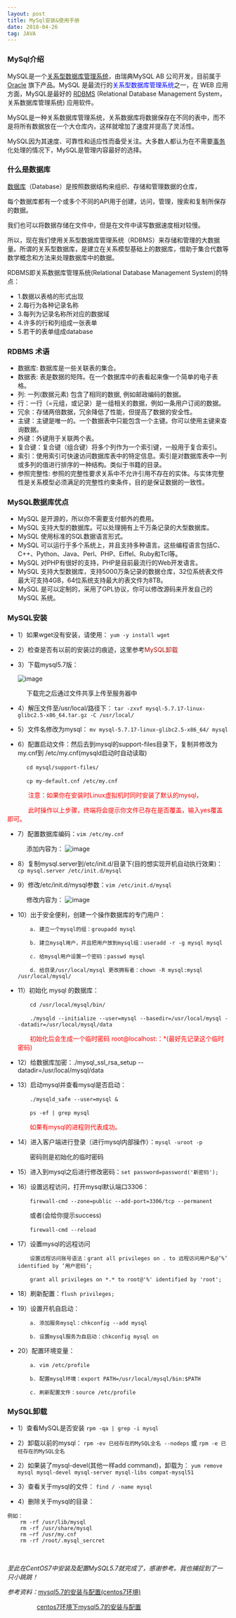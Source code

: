 ```yaml
---
layout: post
title: MySql安装&使用手册
date: 2018-04-26
tag: JAVA
---
```


### MySql介绍

MySQL是一个[关系型数据库管理系统](https://baike.baidu.com/item/%E5%85%B3%E7%B3%BB%E6%95%B0%E6%8D%AE%E5%BA%93%E7%AE%A1%E7%90%86%E7%B3%BB%E7%BB%9F/11032386?fromtitle=%E5%85%B3%E7%B3%BB%E5%9E%8B%E6%95%B0%E6%8D%AE%E5%BA%93%E7%AE%A1%E7%90%86%E7%B3%BB%E7%BB%9F&fromid=696511)，由瑞典MySQL AB 公司开发，目前属于 [Oracle](https://baike.baidu.com/item/%E7%94%B2%E9%AA%A8%E6%96%87%E5%85%AC%E5%8F%B8/430115?fromtitle=Oracle&fromid=301207) 旗下产品。MySQL 是最流行的<font color='blue'>关系型数据库管理系统</font>之一，在 WEB 应用方面，MySQL是最好的 [RDBMS](https://baike.baidu.com/item/RDBMS/1048260) (Relational Database Management System，关系数据库管理系统) 应用软件。

MySQL是一种关系数据库管理系统，关系数据库将数据保存在不同的表中，而不是将所有数据放在一个大仓库内，这样就增加了速度并提高了灵活性。

MySQL因为其速度、可靠性和适应性而备受关注。大多数人都认为在不需要[事务](https://baike.baidu.com/item/%E4%BA%8B%E5%8A%A1/5945882)化处理的情况下，MySQL是管理内容最好的选择。

### 什么是数据库
[数据库](https://baike.baidu.com/item/%E6%95%B0%E6%8D%AE%E5%BA%93/103728?fr=aladdin)（Database）是按照数据结构来组织、存储和管理数据的仓库，

每个数据库都有一个或多个不同的API用于创建，访问，管理，搜索和复制所保存的数据。

我们也可以将数据存储在文件中，但是在文件中读写数据速度相对较慢。

所以，现在我们使用关系型数据库管理系统（RDBMS）来存储和管理的大数据量。所谓的关系型数据库，是建立在关系模型基础上的数据库，借助于集合代数等数学概念和方法来处理数据库中的数据。

RDBMS即关系数据库管理系统(Relational Database Management System)的特点：

- 1.数据以表格的形式出现
- 2.每行为各种记录名称
- 3.每列为记录名称所对应的数据域
- 4.许多的行和列组成一张表单
- 5.若干的表单组成database

### RDBMS 术语

- 数据库: 数据库是一些关联表的集合。
- 数据表: 表是数据的矩阵。在一个数据库中的表看起来像一个简单的电子表格。
- 列: 一列(数据元素) 包含了相同的数据, 例如邮政编码的数据。
- 行：一行（=元组，或记录）是一组相关的数据，例如一条用户订阅的数据。
- 冗余：存储两倍数据，冗余降低了性能，但提高了数据的安全性。
- 主键：主键是唯一的。一个数据表中只能包含一个主键。你可以使用主键来查询数据。
- 外键：外键用于关联两个表。
- 复合键：复合键（组合键）将多个列作为一个索引键，一般用于复合索引。
- 索引：使用索引可快速访问数据库表中的特定信息。索引是对数据库表中一列或多列的值进行排序的一种结构。类似于书籍的目录。
- 参照完整性: 参照的完整性要求关系中不允许引用不存在的实体。与实体完整性是关系模型必须满足的完整性约束条件，目的是保证数据的一致性。

### MySQL数据库优点

- MySQL 是开源的，所以你不需要支付额外的费用。
- MySQL 支持大型的数据库。可以处理拥有上千万条记录的大型数据库。
- MySQL 使用标准的SQL数据语言形式。
- MySQL 可以运行于多个系统上，并且支持多种语言。这些编程语言包括C、C++、Python、Java、Perl、PHP、Eiffel、Ruby和Tcl等。
- MySQL 对PHP有很好的支持，PHP是目前最流行的Web开发语言。
- MySQL 支持大型数据库，支持5000万条记录的数据仓库，32位系统表文件最大可支持4GB，64位系统支持最大的表文件为8TB。
- MySQL 是可以定制的，采用了GPL协议，你可以修改源码来开发自己的 MySQL 系统。

### MySQL安装

- 1）如果wget没有安装，请使用：
`yum -y install wget`

- 2）检查是否有以前的安装过的痕迹，这里参考<font color='bule'>MySQL卸载</font>

- 3）下载mysql5.7版：

    ![image](/images/posts/Mysql/mysql5.7-download.png)

    &nbsp;&nbsp;&nbsp;&nbsp; 下载完之后通过文件共享上传至服务器中

- 4）解压文件至/usr/local/路径下：
`tar -zxvf mysql-5.7.17-linux-glibc2.5-x86_64.tar.gz -C /usr/local/`

- 5）文件名修改为mysql：
`mv mysql-5.7.17-linux-glibc2.5-x86_64/ mysql`

- 6）配置启动文件：然后去到mysql的support-files目录下，复制并修改为my.cnf到 /etc/my.cnf(mysqld启动时自动读取)

    &nbsp;&nbsp;&nbsp;&nbsp; `cd mysql/support-files/`
    
    &nbsp;&nbsp;&nbsp;&nbsp; `cp my-default.cnf /etc/my.cnf`
    
&nbsp;&nbsp;&nbsp;&nbsp;&nbsp;&nbsp;&nbsp;&nbsp;&nbsp;&nbsp;&nbsp; <font color='red'>注意：如果你在安装时Linux虚拟机时同时安装了默认的mysql，</font>

&nbsp;&nbsp;&nbsp;&nbsp;&nbsp;&nbsp;&nbsp;&nbsp;&nbsp;&nbsp;&nbsp; <font color='red'>此时操作以上步骤，终端将会提示你文件已存在是否覆盖，输入yes覆盖即可。</font>

- 7）配置数据库编码：`vim /etc/my.cnf`

    &nbsp;&nbsp;&nbsp;&nbsp; 添加内容为：
    ![image](http://note.youdao.com/favicon.ico)

- 8）复制mysql.server到/etc/init.d/目录下(目的想实现开机自动执行效果)：
`cp mysql.server /etc/init.d/mysql`

- 9）修改/etc/init.d/mysql参数：`vim /etc/init.d/mysql`

    &nbsp;&nbsp;&nbsp;&nbsp; 修改内容为：
    ![image](http://note.youdao.com/favicon.ico)
    
- 10）出于安全便利，创建一个操作数据库的专门用户：
    
    &nbsp;&nbsp;&nbsp;&nbsp;&nbsp;&nbsp; `a. 建立一个mysql的组：groupadd mysql`

    &nbsp;&nbsp;&nbsp;&nbsp;&nbsp;&nbsp; `b. 建立mysql用户，并且把用户放到mysql组：useradd -r -g mysql mysql`
    
    &nbsp;&nbsp;&nbsp;&nbsp;&nbsp;&nbsp; `c. 给mysql用户设置一个密码：passwd mysql`
    
    &nbsp;&nbsp;&nbsp;&nbsp;&nbsp;&nbsp; `d. 给目录/usr/local/mysql 更改拥有者：chown -R mysql:mysql /usr/local/mysql/`
    
    
- 11）初始化 mysql 的数据库：

    &nbsp;&nbsp;&nbsp;&nbsp;&nbsp;&nbsp; `cd /usr/local/mysql/bin/`
    
    &nbsp;&nbsp;&nbsp;&nbsp;&nbsp;&nbsp; `./mysqld --initialize --user=mysql --basedir=/usr/local/mysql --datadir=/usr/local/mysql/data`
    
    &nbsp;&nbsp;&nbsp;&nbsp;&nbsp;&nbsp; <font color='red'>初始化后会生成一个临时密码 root@localhost:：*(最好先记录这个临时密码)</font>

- 12）给数据库加密：./mysql_ssl_rsa_setup --datadir=/usr/local/mysql/data

- 13）启动mysql并查看mysql是否启动：
    
    &nbsp;&nbsp;&nbsp;&nbsp;&nbsp;&nbsp; `./mysqld_safe --user=mysql &`

    &nbsp;&nbsp;&nbsp;&nbsp;&nbsp;&nbsp; `ps -ef | grep mysql`
    
    &nbsp;&nbsp;&nbsp;&nbsp;&nbsp;&nbsp; <font color='red'>如果有mysql的进程则代表成功。</font>

- 14）进入客户端进行登录（进行mysql内部操作）：`mysql -uroot -p`
    
    &nbsp;&nbsp;&nbsp;&nbsp;&nbsp;&nbsp; 密码则是初始化的临时密码

- 15）进入到mysql之后进行修改密码：`set password=password('新密码');`

- 16）设置远程访问，打开mysql默认端口3306：

    &nbsp;&nbsp;&nbsp;&nbsp;&nbsp;&nbsp; `firewall-cmd --zone=public --add-port=3306/tcp --permanent`
    
    &nbsp;&nbsp;&nbsp;&nbsp;&nbsp;&nbsp; 或者(会给你提示success)
    
    &nbsp;&nbsp;&nbsp;&nbsp;&nbsp;&nbsp; `firewall-cmd --reload`

- 17）设置mysql的远程访问

    &nbsp;&nbsp;&nbsp;&nbsp;&nbsp;&nbsp; `设置远程访问账号语法：grant all privileges on . to 远程访问用户名@’%’ identified by ‘用户密码’;`
    
    &nbsp;&nbsp;&nbsp;&nbsp;&nbsp;&nbsp; `grant all privileges on *.* to root@'%' identified by 'root';`

- 18）刷新配置：`flush privileges;`

- 19）设置开机自启动：

    &nbsp;&nbsp;&nbsp;&nbsp;&nbsp;&nbsp; `a. 添加服务mysql：chkconfig --add mysql`
    
    &nbsp;&nbsp;&nbsp;&nbsp;&nbsp;&nbsp; `b. 设置mysql服务为自启动：chkconfig mysql on`


- 20）配置环境变量：

    &nbsp;&nbsp;&nbsp;&nbsp;&nbsp;&nbsp; `a. vim /etc/profile`
    
    &nbsp;&nbsp;&nbsp;&nbsp;&nbsp;&nbsp; `b. 配置mysql环境：export PATH=/usr/local/mysql/bin:$PATH`

    &nbsp;&nbsp;&nbsp;&nbsp;&nbsp;&nbsp; `c. 刷新配置文件：source /etc/profile`


### MySQL卸载

- 1）查看MySQL是否安装
`rpm -qa | grep -i mysql`

- 2）卸载以前的mysql：
`rpm -ev 已经存在的MySQL全名 --nodeps` 或 `rpm -e 已经存在的MySQL全名`

- 2）如果装了mysql-devel(其他一样add command)，卸载为：
`yum remove mysql mysql-devel mysql-server mysql-libs compat-mysql51`

- 3）查看关于mysql的文件：
`find / -name mysql`

- 4）删除关于mysql的目录：
```
例如：
    rm -rf /usr/lib/mysql
    rm -rf /usr/share/mysql
    rm –rf /usr/my.cnf
    rm -rf /root/.mysql_sercret
```

<br/>

*至此在CentOS7中安装及配置MySQL5.7就完成了，感谢参考。我也捕捉到了一只小跳跳！*

*参考资料：*[mysql5.7的安装与配置(centos7环境)](https://blog.csdn.net/yougoule/article/details/56680952)

&nbsp;&nbsp;&nbsp;&nbsp;&nbsp;&nbsp;&nbsp;&nbsp;&nbsp;&nbsp;&nbsp;&nbsp; &nbsp;&nbsp;&nbsp;  [centos7环境下mysql5.7的安装与配置](https://www.cnblogs.com/YangshengQuan/p/8431520.html)
